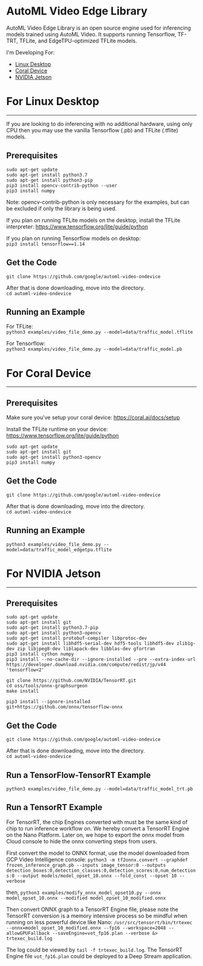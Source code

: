 # AutoML Video Edge Library

AutoML Video Edge Library is an open source engine used for inferencing models
trained using AutoML Video. It supports running Tensorflow, TF-TRT, TFLite, and
EdgeTPU-optimized TFLite models.

I'm Developing For:

* [Linux Desktop](#for-linux-desktop)
* [Coral Device](#for-coral-device)
* [NVIDIA Jetson](#for-nvidia-jetson)

# For Linux Desktop
-------------------

If you are looking to do inferencing with no additional hardware, using only CPU
then you may use the vanilla Tensorflow (.pb) and TFLite (.tflite) models.

## Prerequisites

```
sudo apt-get update
sudo apt-get install python3.7
sudo apt-get install python3-pip
pip3 install opencv-contrib-python --user
pip3 install numpy
```

Note: opencv-contrib-python is only necessary for the examples, but can be
excluded if only the library is being used.

If you plan on running TFLite models on the desktop, install the TFLite
interpreter: https://www.tensorflow.org/lite/guide/python

If you plan on running Tensorflow models on desktop:  
`pip3 install tensorflow==1.14`

## Get the Code

`git clone https://github.com/google/automl-video-ondevice`

After that is done downloading, move into the directory.  
`cd automl-video-ondevice`

## Running an Example

For TFLite:  
`python3 examples/video_file_demo.py --model=data/traffic_model.tflite`

For Tensorflow:  
`python3 examples/video_file_demo.py --model=data/traffic_model.pb`

# For Coral Device
-------------------

## Prerequisites

Make sure you've setup your coral device:
https://coral.ai/docs/setup

Install the TFLite runtime on your device:
https://www.tensorflow.org/lite/guide/python

```
sudo apt-get update
sudo apt-get install git
sudo apt-get install python3-opencv
pip3 install numpy
```

## Get the Code

`git clone https://github.com/google/automl-video-ondevice`

After that is done downloading, move into the directory.  
`cd automl-video-ondevice`

## Running an Example

`python3 examples/video_file_demo.py --model=data/traffic_model_edgetpu.tflite`

# For NVIDIA Jetson
-------------------

## Prerequisites

```
sudo apt-get update
sudo apt-get install git
sudo apt-get install python3.7-pip
sudo apt-get install python3-opencv
sudo apt-get install protobuf-compiler libprotoc-dev
sudo apt-get install libhdf5-serial-dev hdf5-tools libhdf5-dev zlib1g-dev zip libjpeg8-dev liblapack-dev libblas-dev gfortran
pip3 install cython numpy
pip3 install --no-cache-dir --ignore-installed --pre --extra-index-url https://developer.download.nvidia.com/compute/redist/jp/v44 'tensorflow<2'

git clone https://github.com/NVIDIA/TensorRT.git 
cd oss/tools/onnx-graphsurgeon
make install

pip3 install --ignore-installed git+https://github.com/onnx/tensorflow-onnx
```

## Get the Code

`git clone https://github.com/google/automl-video-ondevice`

After that is done downloading, move into the directory.  
`cd automl-video-ondevice`

## Run a TensorFlow-TensorRT Example

`python3 examples/video_file_demo.py --model=data/traffic_model_trt.pb`

## Run a TensorRT Example
For TensorRT, the chip Engines converted with must be the same kind of chip to run inference workflow on. We hereby convert a TensorRT Engine on the Nano Platform. Later on, we hope to export the onnx model from Cloud console to hide the onnx converting steps from users.

First convert the model to ONNX format, use the model downloaded from GCP Video Intelligence console:
`python3 -m tf2onnx.convert --graphdef frozen_inference_graph.pb --inputs image_tensor:0 --outputs detection_boxes:0,detection_classes:0,detection_scores:0,num_detections:0 --output models/model_opset_10.onnx --fold_const --opset 10 --verbose`

then, 
`python3 examples/modify_onnx_model_opset10.py --onnx model_opset_10.onnx --modified model_opset_10_modified.onnx`

Then convert ONNX graph to a TensorRT Engine file, please note the TensorRT conversion is a memory intensive process so be mindful when running on less powerful device like Nano:
`/usr/src/tensorrt/bin/trtexec --onnx=model_opset_10_modified.onnx --fp16 --workspace=2048 --allowGPUFallback --saveEngine=vot_fp16.plan --verbose &> trtexec_build.log`

The log could be viewed by `tail -f trtexec_build.log`. The TensorRT Engine file `vot_fp16.plan` could be deployed to a Deep Stream application.


